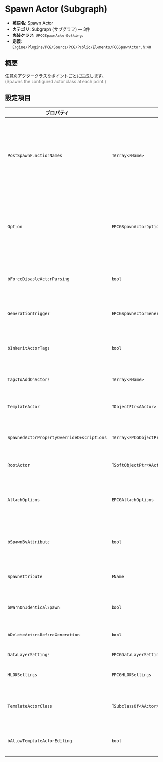 # Spawn Actor (Subgraph)

- **英語名**: Spawn Actor
- **カテゴリ**: Subgraph (サブグラフ) — 3件
- **実装クラス**: `UPCGSpawnActorSettings`
- **定義**: `Engine/Plugins/PCG/Source/PCG/Public/Elements/PCGSpawnActor.h:40`

## 概要

任意のアクタークラスをポイントごとに生成します。<br><span style='color:gray'>(Spawns the configured actor class at each point.)</span>

## 設定項目


| プロパティ | 型 | 初期値 | 説明 |
| --- | --- | --- | --- |
| `PostSpawnFunctionNames` | `TArray<FName>` | なし | スポーン後にテンプレートクラス上で呼ぶ関数。`CallInEditor` フラグ付きで、引数はなし、または `PCGPoint` / `PCGMetadata` のみ。 |
| `Option` | `EPCGSpawnActorOption` | `EPCGSpawnActorOption::CollapseActors` | 生成結果の統合方法（Collapse、NoMerging など）。新規ノードの既定は `NoMerging` に変更済みです。 |
| `bForceDisableActorParsing` | `bool` | `true` | アクタの解析処理を無効化してスポーンのみ実行します。 |
| `GenerationTrigger` | `EPCGSpawnActorGenerationTrigger` | `EPCGSpawnActorGenerationTrigger::Default` | 生成トリガー（常時 / 需要時など）を指定します。 |
| `bInheritActorTags` | `bool` | `false` | 親アクタのタグを継承するか。非統合階層でのみ機能します。 |
| `TagsToAddOnActors` | `TArray<FName>` | なし | 生成アクタへ追加するタグ。 |
| `TemplateActor` | `TObjectPtr<AActor>` | なし | 雛形として使用するアクタインスタンス。 |
| `SpawnedActorPropertyOverrideDescriptions` | `TArray<FPCGObjectPropertyOverrideDescription>` | なし | 生成アクタに適用するプロパティ上書き設定。 |
| `RootActor` | `TSoftObjectPtr<AActor>` | なし | アタッチ先のルートアクタ。 |
| `AttachOptions` | `EPCGAttachOptions` | `EPCGAttachOptions::Attached` | アタッチ方法（フォルダ配置など）。新規ノードの既定は `InFolder`。 |
| `bSpawnByAttribute` | `bool` | `false` | 属性に基づいてスポーンするアクタクラスを切り替えます。 |
| `SpawnAttribute` | `FName` | `NAME_None` | クラスやテンプレートを指定する属性名。 |
| `bWarnOnIdenticalSpawn` | `bool` | `true` | 同条件での再スポーン時に警告を表示します。 |
| `bDeleteActorsBeforeGeneration` | `bool` | `false` | 再生成前に既存アクタを削除するか。 |
| `DataLayerSettings` | `FPCGDataLayerSettings` | なし | データレイヤー配置設定。 |
| `HLODSettings` | `FPCGHLODSettings` | なし | HLOD に関するスポーン設定。 |
| `TemplateActorClass` | `TSubclassOf<AActor>` | `nullptr` | テンプレートアクタをクラスで指定する場合に使用します。 |
| `bAllowTemplateActorEditing` | `bool` | `false` | テンプレートアクタを編集可能にするか。 |
